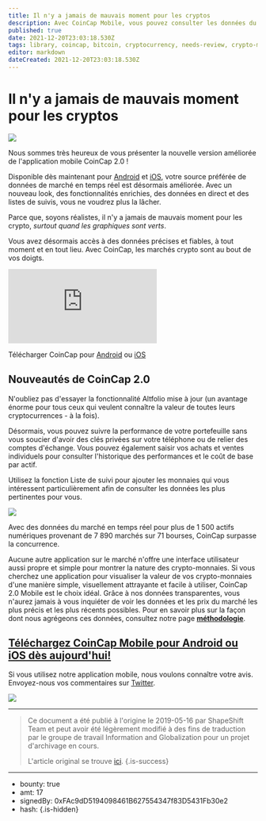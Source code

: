 ```yaml
---
title: Il n'y a jamais de mauvais moment pour les cryptos
description: Avec CoinCap Mobile, vous pouvez consulter les données du marché en temps réel à tout moment et en tout lieu.
published: true
date: 2021-12-20T23:03:18.530Z
tags: library, coincap, bitcoin, cryptocurrency, needs-review, crypto-monnaie
editor: markdown
dateCreated: 2021-12-20T23:03:18.530Z
---
```


# Il n'y a jamais de mauvais moment pour les cryptos

![](https://assets.website-files.com/5e9a09610b7dce71f87f7f17/5e9fe29ddf8913d2279dc5e1_1_DlrsI1Zf39aAVQkJin3YgQ.png)

Nous sommes très heureux de vous présenter la nouvelle version améliorée de l'application mobile CoinCap 2.0 !

Disponible dès maintenant pour [Android](http://bit.ly/2WTkY65) et [iOS](https://itunes.apple.com/app/apple-store/id1074052280?pt=117805718&ct=Medium&mt=8), votre source préférée de données de marché en temps réel est désormais améliorée. Avec un nouveau look, des fonctionnalités enrichies, des données en direct et des listes de suivis, vous ne voudrez plus la lâcher.

Parce que, soyons réalistes, il n'y a jamais de mauvais moment pour les crypto, *surtout quand les graphiques sont verts*.

Vous avez désormais accès à des données précises et fiables, à tout moment et en tout lieu. Avec CoinCap, les marchés crypto sont au bout de vos doigts.

<iframe allowfullscreen="" frameborder="0" scrolling="auto" src="https://cdn.embedly.com/widgets/media.html?src=https%3A%2F%2Fwww.youtube.com%2Fembed%2FPV71ag6Rojw%3Ffeature%3Doembed&amp;url=http%3A%2F%2Fwww.youtube.com%2Fwatch%3Fv%3DPV71ag6Rojw&amp;image=https%3A%2F%2Fi.ytimg.com%2Fvi%2FPV71ag6Rojw%2Fhqdefault.jpg&amp;key=a19fcc184b9711e1b4764040d3dc5c07&amp;type=text%2Fhtml&amp;schema=youtube"></iframe>

Télécharger CoinCap pour [Android](http://bit.ly/2WTkY65) ou [iOS](https://itunes.apple.com/app/apple-store/id1074052280?pt=117805718&ct=Medium&mt=8) 

## Nouveautés de CoinCap 2.0

N'oubliez pas d'essayer la fonctionnalité Altfolio mise à jour (un avantage énorme pour tous ceux qui veulent connaître la valeur de toutes leurs cryptocurrences - à la fois).

Désormais, vous pouvez suivre la performance de votre portefeuille sans vous soucier d'avoir des clés privées sur votre téléphone ou de relier des comptes d'échange. Vous pouvez également saisir vos achats et ventes individuels pour consulter l'historique des performances et le coût de base par actif.

Utilisez la fonction Liste de suivi pour ajouter les monnaies qui vous intéressent particulièrement afin de consulter les données les plus pertinentes pour vous.

![](https://assets.website-files.com/max/2048/0*z72R2rwELrask6LX)

Avec des données du marché en temps réel pour plus de 1 500 actifs numériques provenant de 7 890 marchés sur 71 bourses, CoinCap surpasse la concurrence.

Aucune autre application sur le marché n'offre une interface utilisateur aussi propre et simple pour montrer la nature des crypto-monnaies. Si vous cherchez une application pour visualiser la valeur de vos crypto-monnaies d'une manière simple, visuellement attrayante et facile à utiliser, CoinCap 2.0 Mobile est le choix idéal. Grâce à nos données transparentes, vous n'aurez jamais à vous inquiéter de voir les données et les prix du marché les plus précis et les plus récents possibles. Pour en savoir plus sur la façon dont nous agrégeons ces données, consultez notre page [**méthodologie**](https://coincap.io/methodology).

## [**Téléchargez CoinCap Mobile pour Android ou iOS dès aujourd'hui!**](https://pages.shapeshift.com/coincap-mobile/)

Si vous utilisez notre application mobile, nous voulons connaître votre avis. Envoyez-nous vos commentaires sur [Twitter](http://twitter.com/ShapeShift_io).<br/> 

[![](https://assets.website-files.com/max/2048/0*HafIyClqADfDUSVq)](https://pages.shapeshift.com/coincap-mobile/)

---

> Ce document a été publié à l'origine le 2019-05-16 par ShapeShift Team et peut avoir été légèrement modifié à des fins de traduction par le groupe de travail Information and Globalization pour un projet d'archivage en cours.
>
> L'article original se trouve [ici](https://shapeshift.com/library/theres-never-a-bad-time-for-crypto).
{.is-success}

---

- bounty: true
- amt: 17
- signedBy: 0xFAc9dD5194098461B627554347f83D5431Fb30e2
- hash: 
{.is-hidden}